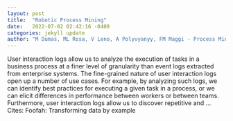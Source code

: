 ```yaml
---
layout: post
title:  "Robotic Process Mining"
date:   2022-07-02 02:42:16 -0400
categories: jekyll update
author: "M Dumas, ML Rosa, V Leno, A Polyvyanyy, FM Maggi - Process Mining Handbook, 2022"
---
```

User interaction logs allow us to analyze the execution of tasks in a business process at a finer level of granularity than event logs extracted from enterprise systems. The fine-grained nature of user interaction logs open up a number of use cases. For example, by analyzing such logs, we can identify best practices for executing a given task in a process, or we can elicit differences in performance between workers or between teams. Furthermore, user interaction logs allow us to discover repetitive and …
Cites: ‪Foofah: Transforming data by example‬  